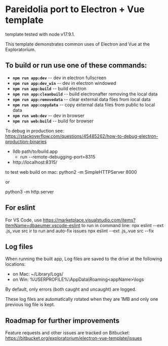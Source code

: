 # Pareidolia port to Electron + Vue template
template tested with node v17.9.1.

This template demonstrates common uses of Electron and Vue at the Exploratorium. 

## To build or run use one of these commands:

- **```npm run app:dev```** -- dev in electron fullscreen
- **```npm run app:dev_win```** -- dev in electron windowed
- **```npm run app:build```** -- build electron
- **```npm run app:cleanbuild```** -- build electronafter removing the local data
- **```npm run app:removedata```** -- clear external data files from local data
- **```npm run app:copydata```** -- copy external data files from public to local data
- **```npm run web:dev```** -- dev in browser
- **```npm run web:build```** -- build for browser

To debug in production see: https://stackoverflow.com/questions/45485262/how-to-debug-electron-production-binaries

- lldb path/to/build.app
  - run --remote-debugging-port=8315
- http://localhost:8315/

to test web build on mac:
python2 -m SimpleHTTPServer 8000

or 

python3 -m http.server

## For eslint
For VS Code, use https://marketplace.visualstudio.com/items?itemName=dbaeumer.vscode-eslint
to run in command line: 
    npx eslint --ext .js,.vue src
ir to run and auto-fix issues
    npx eslint --ext .js,.vue src --fix

## Log files
When running the built app, Log files are saved to the drive at the following locations:

- on Mac: ~/Library/Logs/<appName>
- on Win: %USERPROFILE%\AppData\Roaming\<appName>\logs

By default, only errors (both caught and uncaught) are logged.

These log files are automatically rotated when they are 1MB and only one previous log file is kept.
 
## Roadmap for further improvements
Feature requests and other issues are tracked on Bitbucket: https://bitbucket.org/exploratorium/electron-vue-template/issues